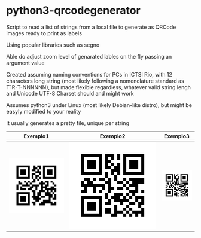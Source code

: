 # python3-qrcodegenerator
Script to read a list of strings from a local file to generate as QRCode images ready to print as labels

Using popular libraries such as segno

Able do adjust zoom level of genarated lables on the fly passing an argument value

Created assuming naming conventions for PCs in ICTSI Rio, with 12 characters long string (most likely following a nomenclature standard as T1R-T-NNNNNN), but made flexible regardless, whatever valid string lengh and Unicode UTF-8 Charset should and might work

Assumes python3 under Linux (most likely Debian-like distro), but might be easyly modified to your reality

It usually generates a pretty file, unique per string

Exemplo1 | Exemplo2 | Exemplo3
--- | --- | ---
![QRCode Sample1](https://github.com/FabioLeitao/python3-qrcodegenerator/blob/848301fe78c33c5353c9fb45ca4c2b39f98692bc/T1R-D-001161.png)|![QRCode Sample2](https://github.com/FabioLeitao/python3-qrcodegenerator/blob/848301fe78c33c5353c9fb45ca4c2b39f98692bc/T1R-L-00000110.png)|![QRCode Sample3](https://github.com/FabioLeitao/python3-qrcodegenerator/blob/848301fe78c33c5353c9fb45ca4c2b39f98692bc/T1R-N-002004.png)

